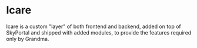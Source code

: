 # Icare
Icare is a custom "layer" of both frontend and backend, added on top of SkyPortal and shipped with added modules, to provide the features required only by Grandma.

